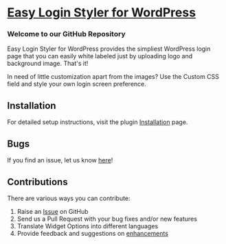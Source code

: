 # [Easy Login Styler for WordPress](https://wordpress.org/plugins/easy-login-styler/) #

### Welcome to our GitHub Repository

Easy Login Styler for WordPress provides the simpliest WordPress login page that you can easily white labeled just by uploading logo and background image. That's it!

In need of little customization apart from the images? Use the Custom CSS field and style your own login screen preference.


## Installation ##

For detailed setup instructions, visit the plugin [Installation](https://wordpress.org/plugins/easy-login-styler/installation/) page.

## Bugs ##
If you find an issue, let us know [here](https://github.com/phpbits/easy-login-styler/issues)!


## Contributions ##
There are various ways you can contribute:

1. Raise an [Issue](https://github.com/phpbits/easy-login-styler/issues) on GitHub
2. Send us a Pull Request with your bug fixes and/or new features
3. Translate Widget Options into different languages
4. Provide feedback and suggestions on [enhancements](https://github.com/phpbits/easy-login-styler/issues)
